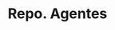 ---
title: 'Repo. Agentes'
description: 'Repositorio de Agentes'

category: 'agent'
layout: blank
---